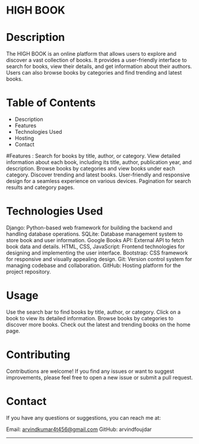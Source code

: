 # HIGH BOOK

# Description 
The HIGH BOOK is an online platform that allows users to explore and discover a vast collection of books. It provides a user-friendly interface to search for books, view their details, and get information about their authors. Users can also browse books by categories and find trending and latest books. 

# Table of Contents
* Description
* Features
* Technologies Used
* Hosting
* Contact

#Features :
Search for books by title, author, or category.
View detailed information about each book, including its title, author, publication year, and description.
Browse books by categories and view books under each category.
Discover trending and latest books.
User-friendly and responsive design for a seamless experience on various devices.
Pagination for search results and category pages.

# Technologies Used
Django: Python-based web framework for building the backend and handling database operations.
SQLite: Database management system to store book and user information.
Google Books API: External API to fetch book data and details.
HTML, CSS, JavaScript: Frontend technologies for designing and implementing the user interface.
Bootstrap: CSS framework for responsive and visually appealing design.
Git: Version control system for managing codebase and collaboration.
GitHub: Hosting platform for the project repository.

# Usage
Use the search bar to find books by title, author, or category.
Click on a book to view its detailed information.
Browse books by categories to discover more books.
Check out the latest and trending books on the home page.

# Contributing
Contributions are welcome! If you find any issues or want to suggest improvements, please feel free to open a new issue or submit a pull request.

# Contact
If you have any questions or suggestions, you can reach me at:

Email: arvindkumar4t456@gmail.com
GitHub: arvindfoujdar

*******************************************************************************************************************************************************************
